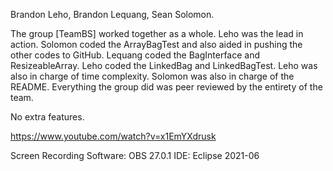 Brandon Leho, Brandon Lequang, Sean Solomon.


The group [TeamBS] worked together as a whole. Leho was the lead in action. Solomon coded the ArrayBagTest and also aided in pushing the other codes to GitHub. Lequang coded the BagInterface and ResizeableArray. Leho coded the LinkedBag and LinkedBagTest. Leho was also in charge of time complexity. Solomon was also in charge of the README. Everything the group did was peer reviewed by the entirety of the team.

No extra features.

https://www.youtube.com/watch?v=x1EmYXdrusk


Screen Recording Software: OBS 27.0.1 
IDE: Eclipse 2021-06 

